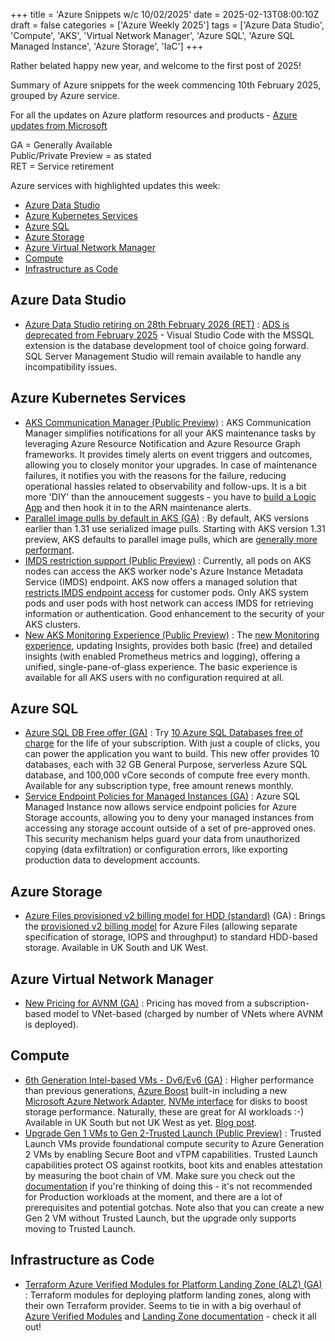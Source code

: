 +++
title = 'Azure Snippets w/c 10/02/2025'
date = 2025-02-13T08:00:10Z
draft = false
categories = ['Azure Weekly 2025']
tags = ['Azure Data Studio', 'Compute', 'AKS', 'Virtual Network Manager', 'Azure SQL', 'Azure SQL Managed Instance', 'Azure Storage', 'IaC']
+++

Rather belated happy new year, and welcome to the first post of 2025!

Summary of Azure snippets for the week commencing 10th February 2025, grouped by Azure service.

For all the updates on Azure platform resources and products - [Azure updates from Microsoft](https://azure.microsoft.com/updates/)

GA = Generally Available  
Public/Private Preview = as stated  
RET = Service retirement

Azure services with highlighted updates this week:

- [Azure Data Studio](#azure-data-studio)
- [Azure Kubernetes Services](#azure-kubernetes-services)
- [Azure SQL](#azure-sql)
- [Azure Storage](#azure-storage)
- [Azure Virtual Network Manager](#azure-virtual-network-manager)
- [Compute](#compute)
- [Infrastructure as Code](#infrastructure-as-code)

## Azure Data Studio

- [Azure Data Studio retiring on 28th February 2026 (RET)](https://azure.microsoft.com/en-gb/updates?id=479933) : [ADS is deprecated from February 2025](https://learn.microsoft.com/en-gb/azure-data-studio/whats-happening-azure-data-studio) - Visual Studio Code with the MSSQL extension is the database development tool of choice going forward. SQL Server Management Studio will remain available to handle any incompatibility issues.

## Azure Kubernetes Services

- [AKS Communication Manager (Public Preview)](https://azure.microsoft.com/en-gb/updates?id=471275) : AKS Communication Manager simplifies notifications for all your AKS maintenance tasks by leveraging Azure Resource Notification and Azure Resource Graph frameworks. It provides timely alerts on event triggers and outcomes, allowing you to closely monitor your upgrades. In case of maintenance failures, it notifies you with the reasons for the failure, reducing operational hassles related to observability and follow-ups. It is a bit more 'DIY' than the annoucement suggests - you have to [build a Logic App](https://learn.microsoft.com/en-us/azure/aks/aks-communication-manager) and then hook it in to the ARN maintenance alerts.
- [Parallel image pulls by default in AKS (GA)](https://azure.microsoft.com/en-gb/updates?id=471237) : By default, AKS versions earlier than 1.31 use serialized image pulls. Starting with AKS version 1.31 preview, AKS defaults to parallel image pulls, which are [generally more performant](https://learn.microsoft.com/en-gb/troubleshoot/azure/azure-kubernetes/availability-performance/container-image-pull-performance).
- [IMDS restriction support (Public Preview)](https://azure.microsoft.com/en-gb/updates?id=471270) : Currently, all pods on AKS nodes can access the AKS worker node's Azure Instance Metadata Service (IMDS) endpoint. AKS now offers a managed solution that [restricts IMDS endpoint access](https://learn.microsoft.com/en-gb/azure/aks/imds-restriction) for customer pods. Only AKS system pods and user pods with host network can access IMDS for retrieving information or authentication. Good enhancement to the security of your AKS clusters.
- [New AKS Monitoring Experience (Public Preview)](https://azure.microsoft.com/en-gb/updates?id=479448) : The [new Monitoring experience](https://techcommunity.microsoft.com/blog/azureobservabilityblog/public-preview-the-new-aks-monitoring-experience/4297181), updating Insights, provides both basic (free) and detailed insights (with enabled Prometheus metrics and logging), offering a unified, single-pane-of-glass experience. The basic experience is available for all AKS users with no configuration required at all.

## Azure SQL

- [Azure SQL DB Free offer (GA)](https://azure.microsoft.com/en-gb/updates?id=467778) : Try [10 Azure SQL Databases free of charge](https://learn.microsoft.com/en-us/azure/azure-sql/database/free-offer?view=azuresql) for the life of your subscription. With just a couple of clicks, you can power the application you want to build. This new offer provides 10 databases, each with 32 GB General Purpose, serverless Azure SQL database, and 100,000 vCore seconds of compute free every month. Available for any subscription type, free amount renews monthly.
- [Service Endpoint Policies for Managed Instances (GA)](https://techcommunity.microsoft.com/blog/azuresqlblog/service-endpoint-policies-for-azure-storage-now-generally-available-in-sql-manag/4366541) : Azure SQL Managed Instance now allows service endpoint policies for Azure Storage accounts, allowing you to deny your managed instances from accessing any storage account outside of a set of pre-approved ones. This security mechanism helps guard your data from unauthorized copying (data exfiltration) or configuration errors, like exporting production data to development accounts.

## Azure Storage

- [Azure Files provisioned v2 billing model for HDD (standard)](https://azure.microsoft.com/en-gb/updates?id=474894) (GA) : Brings the [provisioned v2 billing model](https://learn.microsoft.com/en-gb/azure/storage/files/understanding-billing#provisioned-v2-model) for Azure Files (allowing separate specification of storage, IOPS and throughput) to standard HDD-based storage. Available in UK South and UK West.

## Azure Virtual Network Manager

- [New Pricing for AVNM (GA)](https://azure.microsoft.com/en-gb/updates?id=480669) : Pricing has moved from a subscription-based model to VNet-based (charged by number of VNets where AVNM is deployed).

## Compute

- [6th Generation Intel-based VMs - Dv6/Ev6 (GA)](https://azure.microsoft.com/en-gb/updates?id=478996) : Higher performance than previous generations, [Azure Boost](https://learn.microsoft.com/en-us/azure/azure-boost/overview) built-in including a new [Microsoft Azure Network Adapter](https://learn.microsoft.com/en-us/azure/virtual-network/accelerated-networking-mana-overview), [NVMe interface](https://learn.microsoft.com/en-us/azure/virtual-machines/nvme-overview) for disks to boost storage performance. Naturally, these are great for AI workloads :-) Available in UK South but not UK West as yet. [Blog post](https://techcommunity.microsoft.com/blog/azurecompute/announcing-general-availability-of-azure-dlde-v6-vms-powered-by-intel-emr-proces/4376186).
- [Upgrade Gen 1 VMs to Gen 2-Trusted Launch (Public Preview)](https://azure.microsoft.com/en-gb/updates?id=481565) : Trusted Launch VMs provide foundational compute security to Azure Generation 2 VMs by enabling Secure Boot and vTPM capabilities. Trusted Launch capabilities protect OS against rootkits, boot kits and enables attestation by measuring the boot chain of VM. Make sure you check out the [documentation](https://learn.microsoft.com/en-gb/azure/virtual-machines/trusted-launch-existing-vm-gen-1?tabs=windows%2Cpowershell) if you're thinking of doing this - it's not recommended for Production workloads at the moment, and there are a lot of prerequisites and potential gotchas. Note also that you can create a new Gen 2 VM without Trusted Launch, but the upgrade only supports moving to Trusted Launch.

## Infrastructure as Code

- [Terraform Azure Verified Modules for Platform Landing Zone (ALZ) (GA)](https://techcommunity.microsoft.com/blog/azuretoolsblog/announcing-general-availability-of-terraform-azure-verified-modules-for-platform/4366027) : Terraform modules for deploying platform landing zones, along with their own Terraform provider. Seems to tie in with a big overhaul of [Azure Verified Modules](https://azure.github.io/Azure-Verified-Modules/) and [Landing Zone documentation](https://azure.github.io/Azure-Landing-Zones/) - check it all out!
